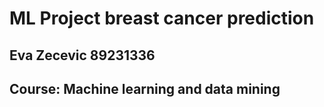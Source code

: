 # ML Project breast cancer prediction
## Eva Zecevic 89231336
## Course: Machine learning and data mining
